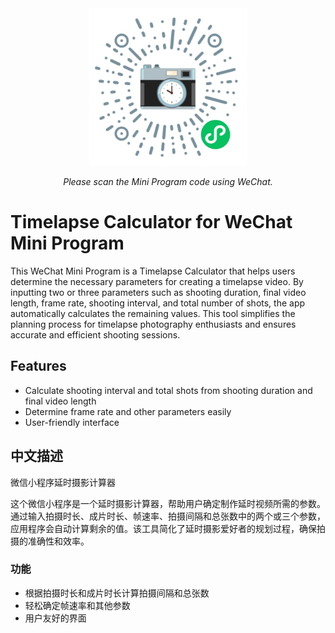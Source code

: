 <div align="center">
  <img src="./images/qr_code.jpg" alt="Example Image" width="50%">
  <p><em>Please scan the Mini Program code using WeChat.</em></p>
</div>

# Timelapse Calculator for WeChat Mini Program

This WeChat Mini Program is a Timelapse Calculator that helps users determine the necessary parameters for creating a timelapse video. By inputting two or three parameters such as shooting duration, final video length, frame rate, shooting interval, and total number of shots, the app automatically calculates the remaining values. This tool simplifies the planning process for timelapse photography enthusiasts and ensures accurate and efficient shooting sessions.

## Features
- Calculate shooting interval and total shots from shooting duration and final video length
- Determine frame rate and other parameters easily
- User-friendly interface


## 中文描述

微信小程序延时摄影计算器

这个微信小程序是一个延时摄影计算器，帮助用户确定制作延时视频所需的参数。通过输入拍摄时长、成片时长、帧速率、拍摄间隔和总张数中的两个或三个参数，应用程序会自动计算剩余的值。该工具简化了延时摄影爱好者的规划过程，确保拍摄的准确性和效率。

### 功能
- 根据拍摄时长和成片时长计算拍摄间隔和总张数
- 轻松确定帧速率和其他参数
- 用户友好的界面

